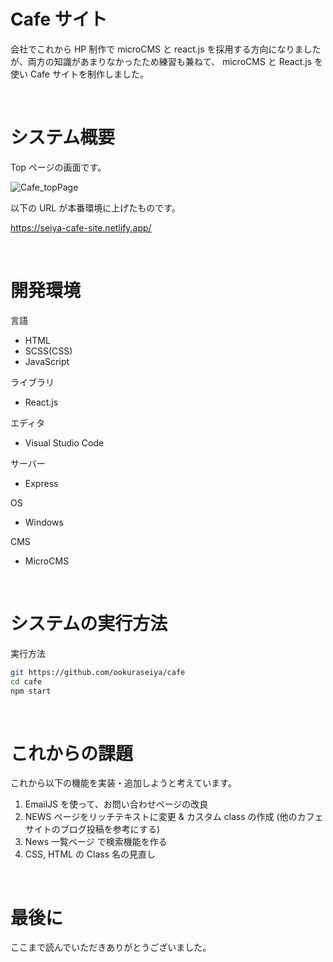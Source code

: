 # Cafe サイト

会社でこれから HP 制作で microCMS と react.js を採用する方向になりましたが、両方の知識があまりなかったため練習も兼ねて、 microCMS と React.js を使い Cafe サイトを制作しました。

<br>

# システム概要

Top ページの画面です。

![Cafe_topPage](https://github.com/ookuraseiya/cafe/assets/79490150/0cf09729-1425-4548-b3e5-2c0d181f72cc)

以下の URL が本番環境に上げたものです。

https://seiya-cafe-site.netlify.app/

<br>

# 開発環境

言語

- HTML
- SCSS(CSS)
- JavaScript

ライブラリ

- React.js

エディタ

- Visual Studio Code

サーバー

- Express

OS

- Windows

CMS

- MicroCMS

<br>

# システムの実行方法

実行方法

```bash
git https://github.com/ookuraseiya/cafe
cd cafe
npm start
```

<br>

# これからの課題

これから以下の機能を実装・追加しようと考えています。

1.  EmailJS を使って、お問い合わせページの改良
2.  NEWS ページをリッチテキストに変更 & カスタム class の作成 (他のカフェサイトのブログ投稿を参考にする)
3.  News 一覧ページ で検索機能を作る
4.  CSS, HTML の Class 名の見直し

<br>

# 最後に

ここまで読んでいただきありがとうございました。
